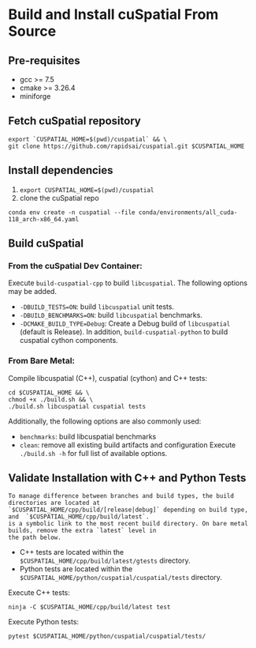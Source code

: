 # Build and Install cuSpatial From Source

## Pre-requisites

- gcc >= 7.5
- cmake >= 3.26.4
- miniforge

## Fetch cuSpatial repository

```shell
export `CUSPATIAL_HOME=$(pwd)/cuspatial` && \
git clone https://github.com/rapidsai/cuspatial.git $CUSPATIAL_HOME
```
## Install dependencies

1. `export CUSPATIAL_HOME=$(pwd)/cuspatial`
2. clone the cuSpatial repo

```shell
conda env create -n cuspatial --file conda/environments/all_cuda-118_arch-x86_64.yaml
```

## Build cuSpatial

### From the cuSpatial Dev Container:

Execute `build-cuspatial-cpp` to build `libcuspatial`. The following options may be added.
 - `-DBUILD_TESTS=ON`: build `libcuspatial` unit tests.
 - `-DBUILD_BENCHMARKS=ON`: build `libcuspatial` benchmarks.
 - `-DCMAKE_BUILD_TYPE=Debug`: Create a Debug build of `libcuspatial` (default is Release).
In addition, `build-cuspatial-python` to build cuspatial cython components.

### From Bare Metal:

Compile libcuspatial (C++), cuspatial (cython) and C++ tests:
```shell
cd $CUSPATIAL_HOME && \
chmod +x ./build.sh && \
./build.sh libcuspatial cuspatial tests
```
Additionally, the following options are also commonly used:
- `benchmarks`: build libcuspatial benchmarks
- `clean`: remove all existing build artifacts and configuration
Execute `./build.sh -h` for full list of available options.

## Validate Installation with C++ and Python Tests

```{note}
To manage difference between branches and build types, the build directories are located at
`$CUSPATIAL_HOME/cpp/build/[release|debug]` depending on build type, and  `$CUSPATIAL_HOME/cpp/build/latest`.
is a symbolic link to the most recent build directory. On bare metal builds, remove the extra `latest` level in
the path below.
```

- C++ tests are located within the `$CUSPATIAL_HOME/cpp/build/latest/gtests` directory.
- Python tests are located within the `$CUSPATIAL_HOME/python/cuspatial/cuspatial/tests` directory.

Execute C++ tests:
```shell
ninja -C $CUSPATIAL_HOME/cpp/build/latest test
```

Execute Python tests:
```shell
pytest $CUSPATIAL_HOME/python/cuspatial/cuspatial/tests/
```
